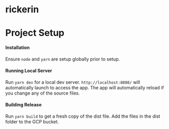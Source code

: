 # rickerin

# Project Setup

#### **Installation**

Ensure `node` and `yarn` are setup globally prior to setup.

#### **Running Local Server**

Run `yarn dev` for a local dev server.
`http://localhost:8080/` will automatically launch to access the app.
The app will automatically reload if you change any of the source files.

#### **Building Release**

Run `yarn build` to get a fresh copy of the dist file.
Add the files in the dist folder to the GCP bucket.